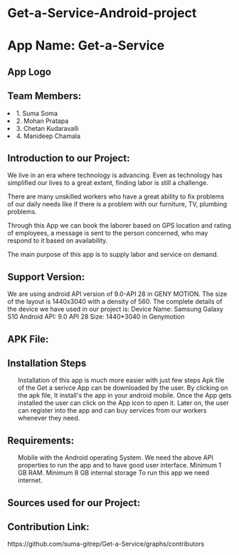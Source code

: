 # Get-a-Service-Android-project

<h1> App Name: Get-a-Service</h1>
<h2>App Logo<h2>
 

<h2>Team Members:</h2>
 <li>1. Suma Soma</li>
 <li>2. Mohan Pratapa </li>
 <li>3. Chetan Kudaravalli</li>
 <li>4. Manideep Chamala</li>


<h2> Introduction to our Project:</h2>
<p>We live in an era where technology is advancing. Even as technology has simplified our lives to a great extent, finding labor is still a challenge.</p>
<p> There are many unskilled workers who have a great ability to fix problems of our daily needs like if there is a problem with our furniture, TV, plumbing problems.</p>
<p>Through this App we can book the laborer based on GPS location and rating of employees, a message is sent to the person concerned, who may respond to it based on availability.
 </p>
 <p> The main purpose of this app is to supply labor and service on demand. </p>
<h2>Support Version:</h2>

<p>We are using android API version of 9.0-API 28 in GENY MOTION. The size of the layout is 1440x3040 with a density of 560. 
The complete details of the device we have used in our project is:
Device Name: Samsung Galaxy S10
Android API: 9.0 API 28
Size: 1440*3040 in Genymotion</p>


<h2> APK File:</h2>


<h2>Installation Steps</h2>
<ul>
Installation of this app is much more easier with just few steps
Apk file of the Get a serivce App can be downloaded by the user.
By clicking on the apk file, It install's the app in your android mobile.
Once the App gets installed the user can click on the App icon to open it.
Later on, the user can register into the app and can buy services from our workers whenever they need.
</ul>

<h2>Requirements:</h2>
<p>
<ul>
Mobile with the Android operating System.
We need the above API properties to run the app and to have good user interface.
Minimum 1 GB RAM.
Minimum 8 GB internal storage
To run this app we need internet.
</ul>
</p>
<h2>Sources used for our Project:</h2>
<p>
 
 <h2>Contribution Link:</h2>
https://github.com/suma-gitrep/Get-a-Service/graphs/contributors


